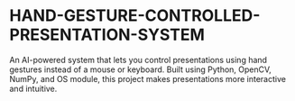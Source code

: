 # HAND-GESTURE-CONTROLLED-PRESENTATION-SYSTEM
An AI-powered system that lets you control presentations using hand gestures instead of a mouse or keyboard. Built using Python, OpenCV, NumPy, and OS module, this project makes presentations more interactive and intuitive.
